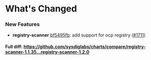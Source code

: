 # What's Changed

### New Features
- **registry-scanner** [bf5495fb](https://github.com/sysdiglabs/charts/commit/bf5495fb3c74a19d625f12e2c231e7391e33b1a0): add support for ocp registry ([#1711](https://github.com/sysdiglabs/charts/issues/1711))
#### Full diff: https://github.com/sysdiglabs/charts/compare/registry-scanner-1.1.35...registry-scanner-1.2.0
